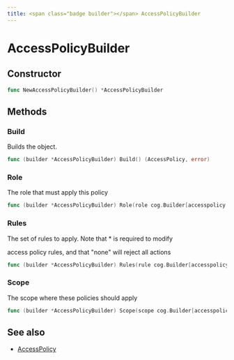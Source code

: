 ```yaml
---
title: <span class="badge builder"></span> AccessPolicyBuilder
---
```

# <span class="badge builder"></span> AccessPolicyBuilder

## Constructor

```go
func NewAccessPolicyBuilder() *AccessPolicyBuilder
```
## Methods

### <span class="badge object-method"></span> Build

Builds the object.

```go
func (builder *AccessPolicyBuilder) Build() (AccessPolicy, error)
```

### <span class="badge object-method"></span> Role

The role that must apply this policy

```go
func (builder *AccessPolicyBuilder) Role(role cog.Builder[accesspolicy.RoleRef]) *AccessPolicyBuilder
```

### <span class="badge object-method"></span> Rules

The set of rules to apply.  Note that * is required to modify

access policy rules, and that "none" will reject all actions

```go
func (builder *AccessPolicyBuilder) Rules(rule cog.Builder[accesspolicy.AccessRule]) *AccessPolicyBuilder
```

### <span class="badge object-method"></span> Scope

The scope where these policies should apply

```go
func (builder *AccessPolicyBuilder) Scope(scope cog.Builder[accesspolicy.ResourceRef]) *AccessPolicyBuilder
```

## See also

 * <span class="badge object-type-struct"></span> [AccessPolicy](./object-AccessPolicy.md)
